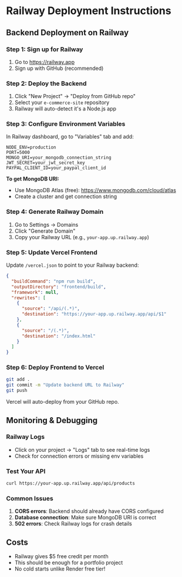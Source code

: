 # Railway Deployment Instructions

## Backend Deployment on Railway

### Step 1: Sign up for Railway
1. Go to https://railway.app
2. Sign up with GitHub (recommended)

### Step 2: Deploy the Backend
1. Click "New Project" → "Deploy from GitHub repo"
2. Select your `e-commerce-site` repository
3. Railway will auto-detect it's a Node.js app

### Step 3: Configure Environment Variables
In Railway dashboard, go to "Variables" tab and add:

```
NODE_ENV=production
PORT=5000
MONGO_URI=your_mongodb_connection_string
JWT_SECRET=your_jwt_secret_key
PAYPAL_CLIENT_ID=your_paypal_client_id
```

**To get MongoDB URI:**
- Use MongoDB Atlas (free): https://www.mongodb.com/cloud/atlas
- Create a cluster and get connection string

### Step 4: Generate Railway Domain
1. Go to Settings → Domains
2. Click "Generate Domain" 
3. Copy your Railway URL (e.g., `your-app.up.railway.app`)

### Step 5: Update Vercel Frontend
Update `/vercel.json` to point to your Railway backend:

```json
{
  "buildCommand": "npm run build",
  "outputDirectory": "frontend/build",
  "framework": null,
  "rewrites": [
    {
      "source": "/api/(.*)",
      "destination": "https://your-app.up.railway.app/api/$1"
    },
    {
      "source": "/(.*)", 
      "destination": "/index.html"
    }
  ]
}
```

### Step 6: Deploy Frontend to Vercel
```bash
git add .
git commit -m "Update backend URL to Railway"
git push
```

Vercel will auto-deploy from your GitHub repo.

## Monitoring & Debugging

### Railway Logs
- Click on your project → "Logs" tab to see real-time logs
- Check for connection errors or missing env variables

### Test Your API
```bash
curl https://your-app.up.railway.app/api/products
```

### Common Issues
1. **CORS errors**: Backend should already have CORS configured
2. **Database connection**: Make sure MongoDB URI is correct
3. **502 errors**: Check Railway logs for crash details

## Costs
- Railway gives $5 free credit per month
- This should be enough for a portfolio project
- No cold starts unlike Render free tier!